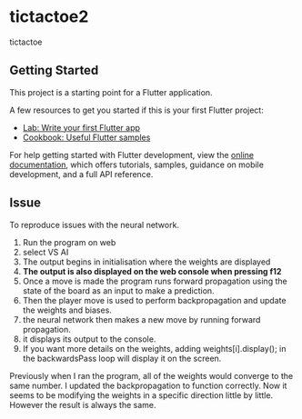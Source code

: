 # tictactoe2

tictactoe

## Getting Started

This project is a starting point for a Flutter application.

A few resources to get you started if this is your first Flutter project:

- [Lab: Write your first Flutter app](https://docs.flutter.dev/get-started/codelab)
- [Cookbook: Useful Flutter samples](https://docs.flutter.dev/cookbook)

For help getting started with Flutter development, view the
[online documentation](https://docs.flutter.dev/), which offers tutorials,
samples, guidance on mobile development, and a full API reference.

## Issue
To reproduce issues with the neural network.
1. Run the program on web
2. select VS AI
3. The output begins in initialisation where the weights are displayed
4. **The output is also displayed on the web console when pressing f12**
5. Once a move is made the program runs forward propagation using the state of the board as an input to make a prediction.
6. Then the player move is used to perform backpropagation and update the weights and biases.
7. the neural network then makes a new move by running forward propagation.
8. it displays its output to the console.
9. If you want more details on the weights, adding weights[i].display(); in the backwardsPass loop will display it on the screen.

Previously when I ran the program, all of the weights would converge to the same number. 
I updated the backpropagation to function correctly. 
Now it seems to be modifying the weights in a specific direction little by little. 
However the result is always the same.
